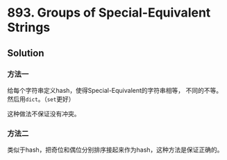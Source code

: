 # 893. Groups of Special-Equivalent Strings

## Solution

### 方法一

给每个字符串定义hash，使得Special-Equivalent的字符串相等， 不同的不等。
然后用`dict`。（`set`更好）

这种做法不保证没有冲突。

### 方法二

类似于hash，把奇位和偶位分别排序接起来作为hash，这种方法是保证正确的。